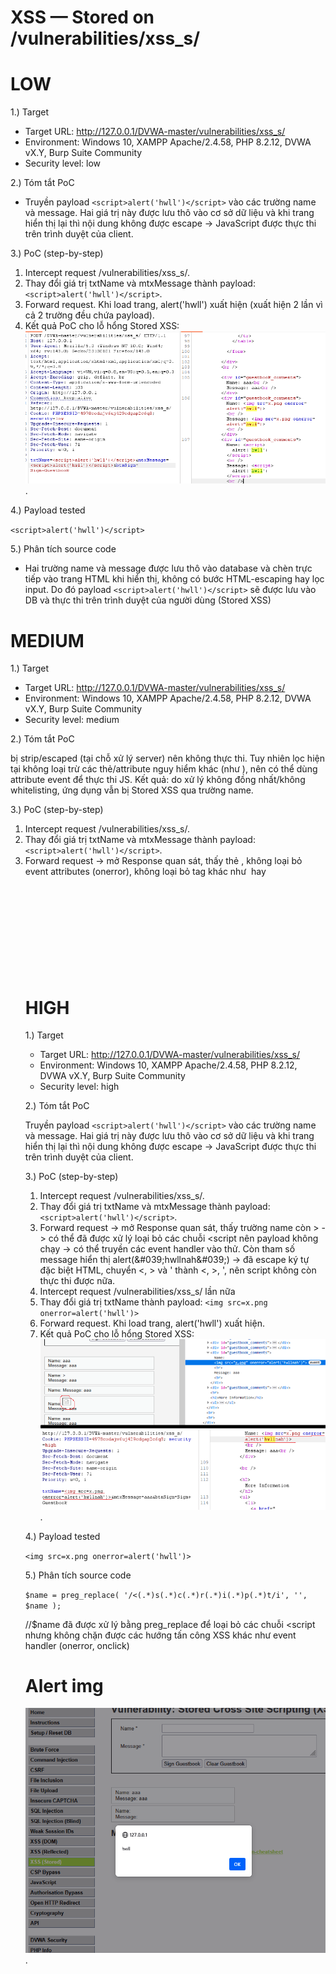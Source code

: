 # XSS — Stored on /vulnerabilities/xss_s/
# LOW
1.) Target
- Target URL: http://127.0.0.1/DVWA-master/vulnerabilities/xss_s/
- Environment: Windows 10, XAMPP Apache/2.4.58, PHP 8.2.12, DVWA vX.Y, Burp Suite Community
- Security level: low

2.) Tóm tắt PoC

- Truyền payload `<script>alert('hwll')</script>` vào các trường name và message. Hai giá trị này được lưu thô vào cơ sở dữ liệu và khi trang hiển thị lại thì nội dung không được escape → JavaScript được thực thi trên trình duyệt của client.

3.) PoC (step-by-step)
  1. Intercept request /vulnerabilities/xss_s/.
  2. Thay đổi giá trị txtName và mtxMessage thành payload: `<script>alert('hwll')</script>`.
  3. Forward request. Khi load trang, alert('hwll') xuất hiện (xuất hiện 2 lần vì cả 2 trường đều chứa payload).
  4. Kết quả PoC cho lỗ hổng Stored XSS:
  ![anh1](images/stored-xss-low.png).

4.) Payload tested

`<script>alert('hwll')</script>`

5.) Phân tích source code

- Hai trường name và message được lưu thô vào database và chèn trực tiếp vào trang HTML khi hiển thị, không có bước HTML-escaping hay lọc input. Do đó payload `<script>alert('hwll')</script>` sẽ được lưu vào DB và thực thi trên trình duyệt của người dùng (Stored XSS)

# MEDIUM
1.) Target
- Target URL: http://127.0.0.1/DVWA-master/vulnerabilities/xss_s/
- Environment: Windows 10, XAMPP Apache/2.4.58, PHP 8.2.12, DVWA vX.Y, Burp Suite Community
- Security level: medium

2.) Tóm tắt PoC

<script>...</script> bị strip/escaped (tại chỗ xử lý server) nên không thực thi. Tuy nhiên lọc hiện tại không loại trừ các thẻ/attribute nguy hiểm khác (như <img onerror=...>), nên có thể dùng attribute event để thực thi JS. Kết quả: do xử lý không đồng nhất/không whitelisting, ứng dụng vẫn bị Stored XSS qua trường name.

3.) PoC (step-by-step)
  1. Intercept request /vulnerabilities/xss_s/.
  2. Thay đổi giá trị txtName và mtxMessage thành payload: `<script>alert('hwll')</script>`.
  3. Forward request → mở Response quan sát, thấy thẻ <script> của trường name(thẻ mở bị xóa) nên payload không chạy -> có thể thay các biến thể viết hoa, có khoảng trắng, attribute khác, hoặc các event handler vào thử.      Còn tham số message hiển thị alert(&#039;hwllnah&#039;) -> đã escape ký tự đặc biệt HTML, chuyển <, > và ' thành <, >, ', nên script không còn thực thi được nữa.
  4. Intercept request /vulnerabilities/xss_s/ lần nữa
  5. Thay đổi giá trị txtName thành payload: `<img src=x.png onerror=alert('hwll')>`
  6. Forward request. Khi load trang, alert('hwll') xuất hiện.
  7. Kết quả PoC cho lỗ hổng Stored XSS:
  ![anh2](images/stored-xss-medium.png).

4.) Payload tested

`<img src=x.png onerror=alert('hwll')>`

5.) Phân tích source code
`$name = str_replace( '<script>', '', $name );`
//$name chỉ str_replace('<script>', '', $name).

Điều này chỉ loại bỏ chính xác chuỗi "<script>" chứ không loại bỏ </script>, không loại bỏ event attributes (onerror), không loại bỏ tag khác như <img> hay <svg onload=...>.

# HIGH
1.) Target
- Target URL: http://127.0.0.1/DVWA-master/vulnerabilities/xss_s/
- Environment: Windows 10, XAMPP Apache/2.4.58, PHP 8.2.12, DVWA vX.Y, Burp Suite Community
- Security level: high

2.) Tóm tắt PoC

Truyền payload `<script>alert('hwll')</script>` vào các trường name và message. Hai giá trị này được lưu thô vào cơ sở dữ liệu và khi trang hiển thị lại thì nội dung không được escape → JavaScript được thực thi trên trình duyệt của client.

3.) PoC (step-by-step)
  1. Intercept request /vulnerabilities/xss_s/.
  2. Thay đổi giá trị txtName và mtxMessage thành payload: `<script>alert('hwll')</script>`.
  3. Forward request → mở Response quan sát, thấy trường name còn > -> có thể đã được xử lý loại bỏ các chuỗi <script nên payload không chạy -> có thể truyền các event handler vào thử.
  Còn tham số message hiển thị alert(\&#039;hwllnah\&#039;) -> đã escape ký tự đặc biệt HTML, chuyển <, > và ' thành &lt;, &gt;, &#039;, nên script không còn thực thi được nữa.
  4. Intercept request /vulnerabilities/xss_s/ lần nữa
  5. Thay đổi giá trị txtName thành payload: `<img src=x.png onerror=alert('hwll')>`
  6. Forward request. Khi load trang, alert('hwll') xuất hiện.
  7. Kết quả PoC cho lỗ hổng Stored XSS:
  ![anh3](images/stored-xss-high.png).

4.) Payload tested

`<img src=x.png onerror=alert('hwll')>`

5.) Phân tích source code

`$name = preg_replace( '/<(.*)s(.*)c(.*)r(.*)i(.*)p(.*)t/i', '', $name );`

//$name đã được xử lý bằng preg_replace để loại bỏ các chuỗi <script nhưng không chặn được các hướng tấn công XSS khác như event handler (onerror, onclick)
# Alert img
![anh4](images/storedxss-alert.png).
